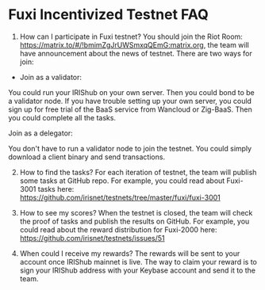 # Fuxi Incentivized Testnet FAQ


1. How can I participate in Fuxi testnet?
You should join the Riot Room: https://matrix.to/#/!bmimZgJrUWSmxqQEmG:matrix.org, the team will have announcement about the news of testnet. 
There are two ways for join:
* Join as a validator:

You could run your IRIShub on your own server. Then you could bond to be a validator node. If you have trouble setting up your own server,
you could sign up for free trial of the BaaS service from Wancloud or Zig-BaaS. Then you could complete all the tasks. 

Join as a delegator:

You don't have to run a validator node to join the testnet. You could simply download a client binary and send transactions. 

2. How to find the tasks?
For each iteration of testnet, the team will publish some tasks at GitHub repo. For example, you could read about Fuxi-3001 tasks here:
https://github.com/irisnet/testnets/tree/master/fuxi/fuxi-3001

3. How to see my scores?
When the testnet is closed, the team will check the proof of tasks and publish the results on GitHub. For example, you could read about the reward distribution for Fuxi-2000 here: https://github.com/irisnet/testnets/issues/51

4. When could I receive my rewards?
The rewards will be sent to your account once IRIShub mainnet is live. The way to claim your reward is to sign your IRIShub address with your Keybase account and send it to the team.